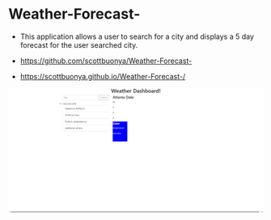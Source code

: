 # Weather-Forecast-

* This application allows a user to search for a city and displays a 5 day forecast for the user searched city.

* https://github.com/scottbuonya/Weather-Forecast-
* https://scottbuonya.github.io/Weather-Forecast-/

<img src="Assets\weather.png" alt="screenshot of dashboard">